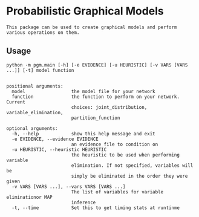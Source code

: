 Probabilistic Graphical Models
==============================

    This package can be used to create graphical models and perform various operations on them.

Usage
-----

    python -m pgm.main [-h] [-e EVIDENCE] [-u HEURISTIC] [-v VARS [VARS ...]] [-t] model function


    positional arguments:
      model                 the model file for your network
      function              the function to perform on your network. Current
                            choices: joint_distribution, variable_elimination,
                            partition_function

    optional arguments:
      -h, --help            show this help message and exit
      -e EVIDENCE, --evidence EVIDENCE
                            an evidence file to condition on
      -u HEURISTIC, --heuristic HEURISTIC
                            the heuristic to be used when performing variable
                            elimination. If not specified, variables will be
                            simply be eliminated in the order they were given
      -v VARS [VARS ...], --vars VARS [VARS ...]
                            The list of variables for variable eliminationor MAP
                            inference
      -t, --time            Set this to get timing stats at runtinme
